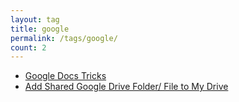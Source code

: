 ```yaml
---
layout: tag
title: google
permalink: /tags/google/
count: 2
---
```


- [Google Docs Tricks](https://blog.chraebsli.dev/guides/google-docs-tricks/)
- [Add Shared Google Drive Folder/ File to My Drive](https://blog.chraebsli.dev/guides/add-shared-google-drive-folder-to-my-drive/)
